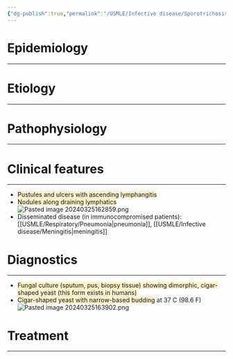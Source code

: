 ```yaml
---
{"dg-publish":true,"permalink":"/USMLE/Infective disease/Sporotrichosis/"}
---
```


# Epidemiology
---


# Etiology
---


# Pathophysiology
---


# Clinical features
---
- <span style="background:rgba(240, 200, 0, 0.2)">Pustules and ulcers with ascending lymphangitis</span>
- <span style="background:rgba(240, 200, 0, 0.2)">Nodules along draining lymphatics </span>![Pasted image 20240325162859.png](/img/user/appendix/Pasted%20image%2020240325162859.png)
- Disseminated disease (in immunocompromised patients): [[USMLE/Respiratory/Pneumonia\|pneumonia]], [[USMLE/Infective disease/Meningitis\|meningitis]]

# Diagnostics
---
- <span style="background:rgba(240, 200, 0, 0.2)">Fungal culture (sputum, pus, biopsy tissue) showing dimorphic, cigar-shaped yeast (this form exists in humans)</span>
- <span style="background:rgba(240, 200, 0, 0.2)">Cigar-shaped yeast with narrow-based budding</span> at 37 C (98.6 F) ![Pasted image 20240325163902.png](/img/user/appendix/Pasted%20image%2020240325163902.png)

# Treatment
---

